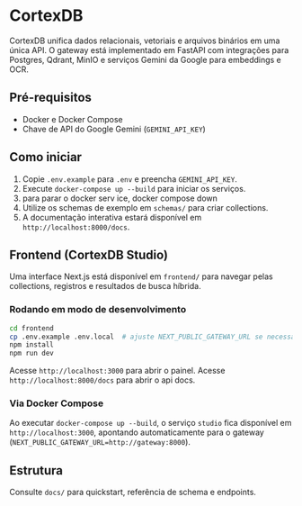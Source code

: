 # CortexDB

CortexDB unifica dados relacionais, vetoriais e arquivos binários em uma única API. O gateway está implementado em FastAPI com integrações para Postgres, Qdrant, MinIO e serviços Gemini da Google para embeddings e OCR.

## Pré-requisitos

- Docker e Docker Compose
- Chave de API do Google Gemini (`GEMINI_API_KEY`)

## Como iniciar

1. Copie `.env.example` para `.env` e preencha `GEMINI_API_KEY`.
2. Execute `docker-compose up --build` para iniciar os serviços.
3. para parar o docker serv ice, docker compose down
4. Utilize os schemas de exemplo em `schemas/` para criar collections.
5. A documentação interativa estará disponível em `http://localhost:8000/docs`.

## Frontend (CortexDB Studio)

Uma interface Next.js está disponível em `frontend/` para navegar pelas collections, registros e resultados de busca híbrida.

### Rodando em modo de desenvolvimento

```bash
cd frontend
cp .env.example .env.local  # ajuste NEXT_PUBLIC_GATEWAY_URL se necessário
npm install
npm run dev
```

Acesse `http://localhost:3000` para abrir o painel.
Acesse `http://localhost:8000/docs` para abrir o api docs.

### Via Docker Compose

Ao executar `docker-compose up --build`, o serviço `studio` fica disponível em `http://localhost:3000`, apontando automaticamente para o gateway (`NEXT_PUBLIC_GATEWAY_URL=http://gateway:8000`).

## Estrutura

Consulte `docs/` para quickstart, referência de schema e endpoints.
